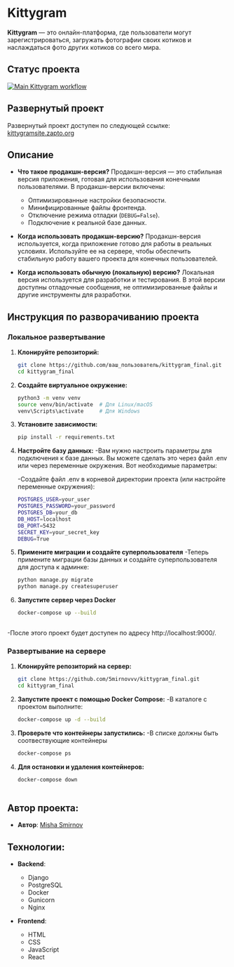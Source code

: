 # Kittygram

**Kittygram** — это онлайн-платформа, где пользователи могут зарегистрироваться, загружать фотографии своих котиков и наслаждаться фото других котиков со всего мира.

## Статус проекта

[![Main Kittygram workflow](https://github.com/smirnovmn/kittygram_final/actions/workflows/main.yml/badge.svg)](https://github.com/smirnovmn/kittygram_final/actions/workflows/main.yml)

## Развернутый проект

Развернутый проект доступен по следующей ссылке: [kittygramsite.zapto.org](http://kittygramsite.zapto.org)

## Описание

- **Что такое продакшн-версия?**
  Продакшн-версия — это стабильная версия приложения, готовая для использования конечными пользователями. В продакшн-версии включены:
  - Оптимизированные настройки безопасности.
  - Минифицированные файлы фронтенда.
  - Отключение режима отладки (`DEBUG=False`).
  - Подключение к реальной базе данных.

- **Когда использовать продакшн-версию?**
  Продакшн-версия используется, когда приложение готово для работы в реальных условиях. Используйте ее на сервере, чтобы обеспечить стабильную работу вашего проекта для конечных пользователей.

- **Когда использовать обычную (локальную) версию?**
  Локальная версия используется для разработки и тестирования. В этой версии доступны отладочные сообщения, не оптимизированные файлы и другие инструменты для разработки.

## Инструкция по разворачиванию проекта

### Локальное развертывание

1. **Клонируйте репозиторий:**
   ```bash
   git clone https://github.com/ваш_пользователь/kittygram_final.git
   cd kittygram_final

2. **Создайте виртуальное окружение:**
   ```bash
   python3 -m venv venv
   source venv/bin/activate  # Для Linux/macOS
   venv\Scripts\activate     # Для Windows 

3. **Установите зависимости:**
   ```bash
   pip install -r requirements.txt

4. **Настройте базу данных:**
   -Вам нужно настроить параметры для подключения к базе данных. Вы можете сделать это через файл .env или через переменные окружения. Вот необходимые параметры:

   -Создайте файл .env в корневой директории проекта (или настройте переменные окружения):

   ```bash
   POSTGRES_USER=your_user
   POSTGRES_PASSWORD=your_password
   POSTGRES_DB=your_db
   DB_HOST=localhost
   DB_PORT=5432
   SECRET_KEY=your_secret_key
   DEBUG=True

5. **Примените миграции и создайте суперпользователя**
   -Теперь примените миграции базы данных и создайте суперпользователя для доступа к админке:
   ```bash
   python manage.py migrate
   python manage.py createsuperuser

6. **Запустите сервер через Docker**
   ```bash
   docker-compose up --build
  
-После этого проект будет доступен по адресу http://localhost:9000/.

### Развертывание на сервере

1. **Клонируйте репозиторий на сервер:**
   ```bash
   git clone https://github.com/5mirnovvv/kittygram_final.git
   cd kittygram_final

2. **Запустите проект с помощью Docker Compose:**
   -В каталоге с проектом выполните:
   ```bash
   docker-compose up -d --build

3. **Проверьте что контейнеры запустились:**
   -В списке должны быть соотвествующие контейнеры
   ```bash
   docker-compose ps

4. **Для остановки и удаления контейнеров:**
   ```bash
   docker-compose down
  
## Автор проекта:

- **Автор**: [Misha Smirnov](https://github.com/smirnovmn)

## Технологии:

- **Backend**:
  - Django
  - PostgreSQL
  - Docker
  - Gunicorn
  - Nginx

- **Frontend**:
  - HTML
  - CSS
  - JavaScript
  - React
